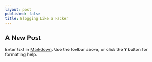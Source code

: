 ```yaml
---
layout: post
published: false
title: Blogging Like a Hacker
---
```

## A New Post

Enter text in [Markdown](http://daringfireball.net/projects/markdown/). Use the toolbar above, or click the **?** button for formatting help.
